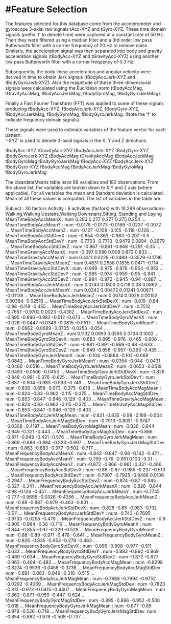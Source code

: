 #Feature Selection 
=================

The features selected for this database come from the accelerometer and gyroscope 3-axial raw signals tAcc-XYZ and tGyro-XYZ. These time domain signals (prefix 't' to denote time) were captured at a constant rate of 50 Hz. Then they were filtered using a median filter and a 3rd order low pass Butterworth filter with a corner frequency of 20 Hz to remove noise. Similarly, the acceleration signal was then separated into body and gravity acceleration signals (tBodyAcc-XYZ and tGravityAcc-XYZ) using another low pass Butterworth filter with a corner frequency of 0.3 Hz. 

Subsequently, the body linear acceleration and angular velocity were derived in time to obtain Jerk signals (tBodyAccJerk-XYZ and tBodyGyroJerk-XYZ). Also the magnitude of these three-dimensional signals were calculated using the Euclidean norm (tBodyAccMag, tGravityAccMag, tBodyAccJerkMag, tBodyGyroMag, tBodyGyroJerkMag). 

Finally a Fast Fourier Transform (FFT) was applied to some of these signals producing fBodyAcc-XYZ, fBodyAccJerk-XYZ, fBodyGyro-XYZ, fBodyAccJerkMag, fBodyGyroMag, fBodyGyroJerkMag. (Note the 'f' to indicate frequency domain signals). 

These signals were used to estimate variables of the feature vector for each pattern:  
'-XYZ' is used to denote 3-axial signals in the X, Y and Z directions.

tBodyAcc-XYZ
tGravityAcc-XYZ
tBodyAccJerk-XYZ
tBodyGyro-XYZ
tBodyGyroJerk-XYZ
tBodyAccMag
tGravityAccMag
tBodyAccJerkMag
tBodyGyroMag
tBodyGyroJerkMag
fBodyAcc-XYZ
fBodyAccJerk-XYZ
fBodyGyro-XYZ
fBodyAccMag
fBodyAccJerkMag
fBodyGyroMag
fBodyGyroJerkMag

The cleardataMeans table have 68 variables and 180 observations. From the above list, the variables are broken down to X,Y and Z axis (where applicable). For all variables the mean and Standard deviation is calculated. Mean of all these values is computed. The list of variables in the table are.

 Subject                           : 30 factors
 Activity                          : 6 activities (factors) with 10,299 observations-Walking,Walking Upstairs,Walking Downstairs,Sitting, Standing and Laying
 MeanTimeBodyAccMeanX              : num  0.283 0.277 0.277 0.275 0.254 ...
 MeanTimeBodyAccMeanY              : num  -0.0178 -0.0173 -0.0169 -0.0237 -0.0072 ...
 MeanTimeBodyAccMeanZ              : num  -0.107 -0.108 -0.105 -0.118 -0.128 ...
 MeanTimeBodyAccStdDevX            : num  -0.854 -0.863 -0.983 -0.207 -0.5 ...
 MeanTimeBodyAccStdDevY            : num  -0.7703 -0.7713 -0.9479 0.0894 -0.2679 ...
 MeanTimeBodyAccStdDevZ            : num  -0.867 -0.861 -0.948 -0.291 -0.35 ...
 MeanTimeGravityAccMeanX           : num  -0.097 0.586 0.908 0.872 0.833 ...
 MeanTimeGravityAccMeanY           : num  0.4411 0.0228 -0.2489 -0.3529 -0.1736 ...
 MeanTimeGravityAccMeanZ           : num  0.4831 0.2658 0.1835 0.0471 -0.114 ...
 MeanTimeGravityAccStdDevX         : num  -0.969 -0.975 -0.978 -0.954 -0.952 ...
 MeanTimeGravityAccStdDevY         : num  -0.985 -0.974 -0.959 -0.95 -0.941 ...
 MeanTimeGravityAccStdDevZ         : num  -0.984 -0.972 -0.945 -0.94 -0.887 ...
 MeanTimeBodyAccJerkMeanX          : num  0.0743 0.0803 0.0718 0.08 0.0862 ...
 MeanTimeBodyAccJerkMeanY          : num  0.0242 0.00472 0.01241 0.00871 -0.01138 ...
 MeanTimeBodyAccJerkMeanZ          : num  0.0074 0.0029 0.00152 0.00384 -0.02516 ...
 MeanTimeBodyAccJerkStdDevX        : num  -0.819 -0.84 -0.98 -0.118 -0.455 ...
 MeanTimeBodyAccJerkStdDevY        : num  -0.7512 -0.7657 -0.9702 0.0023 -0.4362 ...
 MeanTimeBodyAccJerkStdDevZ        : num  -0.895 -0.896 -0.982 -0.512 -0.673 ...
 MeanTimeBodyGyroMeanX             : num  -0.026 -0.0447 -0.0349 -0.0815 -0.0517 ...
 MeanTimeBodyGyroMeanY             : num  -0.0962 -0.0689 -0.0705 -0.0253 -0.054 ...
 MeanTimeBodyGyroMeanZ             : num  0.1132 0.0993 0.0595 0.0734 0.1003 ...
 MeanTimeBodyGyroStdDevX           : num  -0.883 -0.895 -0.976 -0.465 -0.606 ...
 MeanTimeBodyGyroStdDevY           : num  -0.881 -0.891 -0.969 -0.48 -0.633 ...
 MeanTimeBodyGyroStdDevZ           : num  -0.849 -0.856 -0.957 -0.393 -0.435 ...
 MeanTimeBodyGyroJerkMeanX         : num  -0.104 -0.0884 -0.102 -0.068 -0.0842 ...
 MeanTimeBodyGyroJerkMeanY         : num  -0.0354 -0.044 -0.0431 -0.0466 -0.0516 ...
 MeanTimeBodyGyroJerkMeanZ         : num  -0.0653 -0.0519 -0.0493 -0.0566 -0.0453 ...
 MeanTimeBodyGyroJerkStdDevX       : num  -0.826 -0.848 -0.981 -0.376 -0.625 ...
 MeanTimeBodyGyroJerkStdDevY       : num  -0.887 -0.904 -0.983 -0.593 -0.749 ...
 MeanTimeBodyGyroJerkStdDevZ       : num  -0.836 -0.858 -0.973 -0.375 -0.618 ...
 MeanTimeBodyAccMagMean            : num  -0.824 -0.83 -0.962 -0.115 -0.375 ...
 MeanTimeBodyAccMagStdDev          : num  -0.853 -0.847 -0.946 -0.129 -0.403 ...
 MeanTimeGravityAccMagMean         : num  -0.824 -0.83 -0.962 -0.115 -0.375 ...
 MeanTimeGravityAccMagStdDev       : num  -0.853 -0.847 -0.946 -0.129 -0.403 ...
 MeanTimeBodyAccJerkMagMean        : num  -0.821 -0.835 -0.98 -0.189 -0.504 ...
 MeanTimeBodyAccJerkMagStdDev      : num  -0.7913 -0.8051 -0.9747 -0.0308 -0.4197 ...
 MeanTimeBodyGyroMagMean           : num  -0.836 -0.844 -0.946 -0.321 -0.443 ...
 MeanTimeBodyGyroMagStdDev         : num  -0.866 -0.871 -0.949 -0.421 -0.576 ...
 MeanTimeBodyGyroJerkMagMean       : num  -0.869 -0.888 -0.984 -0.523 -0.697 ...
 MeanTimeBodyGyroJerkMagStdDev     : num  -0.863 -0.883 -0.977 -0.502 -0.717 ...
 MeanFrequencyBodyAccMeanX         : num  -0.842 -0.847 -0.98 -0.142 -0.471 ...
 MeanFrequencyBodyAccMeanY         : num  -0.759 -0.76 -0.951 0.103 -0.31 ...
 MeanFrequencyBodyAccMeanZ         : num  -0.872 -0.866 -0.961 -0.331 -0.466 ...
 MeanFrequencyBodyAccStdDevX       : num  -0.86 -0.87 -0.985 -0.237 -0.513 ...
 MeanFrequencyBodyAccStdDevY       : num  -0.7907 -0.7925 -0.9488 0.0106 -0.2947 ...
 MeanFrequencyBodyAccStdDevZ       : num  -0.874 -0.87 -0.945 -0.327 -0.341 ...
 MeanFrequencyBodyAccJerkMeanX     : num  -0.826 -0.844 -0.98 -0.126 -0.451 ...
 MeanFrequencyBodyAccJerkMeanY     : num  -0.7745 -0.777 -0.9695 -0.0326 -0.4356 ...
 MeanFrequencyBodyAccJerkMeanZ     : num  -0.89 -0.887 -0.979 -0.463 -0.631 ...
 MeanFrequencyBodyAccJerkStdDevX   : num  -0.828 -0.85 -0.983 -0.192 -0.511 ...
 MeanFrequencyBodyAccJerkStdDevY   : num  -0.743 -0.7695 -0.9733 -0.0295 -0.479 ...
 MeanFrequencyBodyAccJerkStdDevZ   : num  -0.9 -0.905 -0.984 -0.56 -0.715 ...
 MeanFrequencyBodyGyroMeanX        : num  -0.844 -0.855 -0.97 -0.329 -0.529 ...
 MeanFrequencyBodyGyroMeanY        : num  -0.88 -0.89 -0.971 -0.478 -0.641 ...
 MeanFrequencyBodyGyroMeanZ        : num  -0.826 -0.835 -0.953 -0.278 -0.463 ...
 MeanFrequencyBodyGyroStdDevX      : num  -0.895 -0.908 -0.977 -0.511 -0.632 ...
 MeanFrequencyBodyGyroStdDevY      : num  -0.883 -0.892 -0.969 -0.489 -0.634 ...
 MeanFrequencyBodyGyroStdDevZ      : num  -0.872 -0.877 -0.963 -0.494 -0.482 ...
 MeanFrequencyBodyAccMagMean       : num  -0.8298 -0.8274 -0.9536 -0.0458 -0.3736 ...
 MeanFrequencyBodyAccMagStdDev     : num  -0.891 -0.883 -0.949 -0.318 -0.515 ...
 MeanFrequencyBodyAccJerkMagMean   : num  -0.7988 -0.7994 -0.9752 -0.0292 -0.4069 ...
 MeanFrequencyBodyAccJerkMagStdDev : num  -0.7823 -0.813 -0.973 -0.0415 -0.4407 ...
 MeanFrequencyBodyGyroMagMean      : num  -0.862 -0.871 -0.959 -0.447 -0.624 ...
 MeanFrequencyBodyGyroMagStdDev    : num  -0.895 -0.896 -0.952 -0.508 -0.618 ...
 MeanFrequencyBodyGyroJerkMagMean  : num  -0.877 -0.89 -0.978 -0.526 -0.718 ...
 MeanFrequencyBodyGyroJerkMagStdDev: num  -0.854 -0.882 -0.978 -0.508 -0.737 ...
